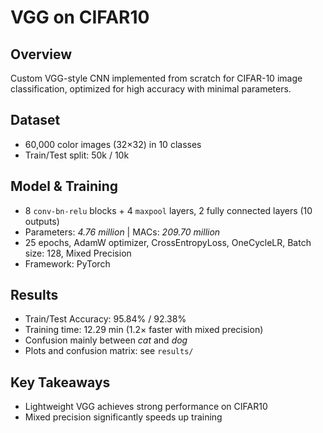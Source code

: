 # VGG on CIFAR10

## Overview
Custom VGG-style CNN implemented from scratch for CIFAR-10 image classification, optimized for high accuracy with minimal parameters.

## Dataset
- 60,000 color images (32×32) in 10 classes
- Train/Test split: 50k / 10k

## Model & Training
- 8 `conv-bn-relu` blocks + 4 `maxpool` layers, 2 fully connected layers (10 outputs)
- Parameters: *4.76 million* | MACs: *209.70 million*
- 25 epochs, AdamW optimizer, CrossEntropyLoss, OneCycleLR, Batch size: 128, Mixed Precision
- Framework: PyTorch

## Results
- Train/Test Accuracy: 95.84% / 92.38%
- Training time: 12.29 min (1.2× faster with mixed precision)
- Confusion mainly between *cat* and *dog*
- Plots and confusion matrix: see `results/`

## Key Takeaways
- Lightweight VGG achieves strong performance on CIFAR10
- Mixed precision significantly speeds up training
